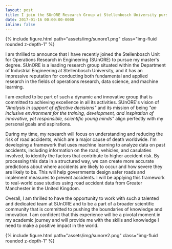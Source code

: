 ```yaml
---
layout: post
title: I join the SUnORE Research Group at Stellenbosch University pursuing a masters
date: 2017-01-16 00:00:00-0000
inline: false
---
```


{% include figure.html path="assets/img/sunore1.png" class="img-fluid rounded z-depth-1" %}

I am thrilled to announce that I have recently joined the Stellenbosch Unit for Operations Research in Engineering (SUnORE) to pursue my master's degree. SUnORE is a leading research group situated within the Department of Industrial Engineering at Stellenbosch University, and it has an impressive reputation for conducting both fundamental and applied research in the fields of operations research, data science, and machine learning.

I am excited to be part of such a dynamic and innovative group that is committed to achieving excellence in all its activities. SUnORE's vision of *"Analysis in support of effective decisions"* and its mission of being *"an inclusive environment for the training, development, and inspiration of innovative, yet responsible, scientific young minds"* align perfectly with my personal goals and aspirations.

During my time, my research will focus on understanding and reducing the risk of road accidents, which are a major cause of death worldwide. I'm developing a framework that uses machine learning to analyze data on past accidents, including information on the road, vehicles, and casulaties involved, to identify the factors that contribute to higher accident risk. By processing this data in a structured way, we can create more accurate predictions about where accidents are likely to occur and how severe they are likely to be. This will help governments design safer roads and implement measures to prevent accidents. I will be applying this framework to real-world case studies using road accident data from Greater Manchester in the United Kingdom.

Overall, I am thrilled to have the opportunity to work with such a talented and dedicated team at SUnORE and to be a part of a broader scientific community that is committed to pushing the boundaries of knowledge and innovation. I am confident that this experience will be a pivotal moment in my academic journey and will provide me with the skills and knowledge I need to make a positive impact in the world.

{% include figure.html path="assets/img/sunore2.png" class="img-fluid rounded z-depth-1" %}

